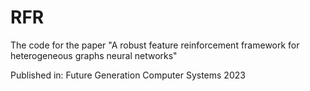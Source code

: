 # RFR
The code for the paper "A robust feature reinforcement framework for heterogeneous graphs neural networks"

Published in: Future Generation Computer Systems 2023
